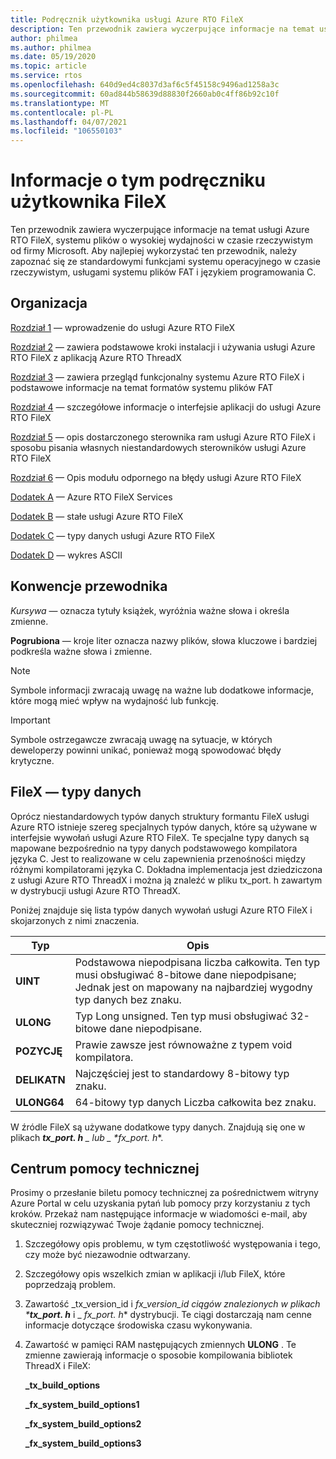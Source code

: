 ```yaml
---
title: Podręcznik użytkownika usługi Azure RTO FileX
description: Ten przewodnik zawiera wyczerpujące informacje na temat usługi Azure RTO FileX, systemu plików o wysokiej wydajności w czasie rzeczywistym firmy Microsoft.
author: philmea
ms.author: philmea
ms.date: 05/19/2020
ms.topic: article
ms.service: rtos
ms.openlocfilehash: 640d9ed4c8037d3af6c5f45158c9496ad1258a3c
ms.sourcegitcommit: 60ad844b58639d88830f2660ab0c4ff86b92c10f
ms.translationtype: MT
ms.contentlocale: pl-PL
ms.lasthandoff: 04/07/2021
ms.locfileid: "106550103"
---
```

# <a name="about-this-filex-user-guide"></a>Informacje o tym podręczniku użytkownika FileX

Ten przewodnik zawiera wyczerpujące informacje na temat usługi Azure RTO FileX, systemu plików o wysokiej wydajności w czasie rzeczywistym od firmy Microsoft. Aby najlepiej wykorzystać ten przewodnik, należy zapoznać się ze standardowymi funkcjami systemu operacyjnego w czasie rzeczywistym, usługami systemu plików FAT i językiem programowania C.

## <a name="organization"></a>Organizacja

[Rozdział 1](chapter1.md) — wprowadzenie do usługi Azure RTO FileX

[Rozdział 2](chapter2.md) — zawiera podstawowe kroki instalacji i używania usługi Azure RTO FileX z aplikacją Azure RTO ThreadX

[Rozdział 3](chapter3.md) — zawiera przegląd funkcjonalny systemu Azure RTO FileX i podstawowe informacje na temat formatów systemu plików FAT

[Rozdział 4](chapter4.md) — szczegółowe informacje o interfejsie aplikacji do usługi Azure RTO FileX

[Rozdział 5](chapter5.md) — opis dostarczonego sterownika ram usługi Azure RTO FileX i sposobu pisania własnych niestandardowych sterowników usługi Azure RTO FileX

[Rozdział 6](chapter6.md) — Opis modułu odpornego na błędy usługi Azure RTO FileX

[Dodatek A](appendix-a.md) — Azure RTO FileX Services

[Dodatek B](appendix-b.md) — stałe usługi Azure RTO FileX

[Dodatek C](appendix-c.md) — typy danych usługi Azure RTO FileX

[Dodatek D](appendix-d.md) — wykres ASCII

## <a name="guide-conventions"></a>Konwencje przewodnika

*Kursywa* — oznacza tytuły książek, wyróżnia ważne słowa i określa zmienne.

**Pogrubiona** — kroje liter oznacza nazwy plików, słowa kluczowe i bardziej podkreśla ważne słowa i zmienne.

> [!NOTE]
> Symbole informacji zwracają uwagę na ważne lub dodatkowe informacje, które mogą mieć wpływ na wydajność lub funkcję.

> [!IMPORTANT]
> Symbole ostrzegawcze zwracają uwagę na sytuacje, w których deweloperzy powinni unikać, ponieważ mogą spowodować błędy krytyczne.

## <a name="filex-data-types"></a>FileX — typy danych

Oprócz niestandardowych typów danych struktury formantu FileX usługi Azure RTO istnieje szereg specjalnych typów danych, które są używane w interfejsie wywołań usługi Azure RTO FileX. Te specjalne typy danych są mapowane bezpośrednio na typy danych podstawowego kompilatora języka C. Jest to realizowane w celu zapewnienia przenośności między różnymi kompilatorami języka C. Dokładna implementacja jest dziedziczona z usługi Azure RTO ThreadX i można ją znaleźć w pliku tx_port. h zawartym w dystrybucji usługi Azure RTO ThreadX.

Poniżej znajduje się lista typów danych wywołań usługi Azure RTO FileX i skojarzonych z nimi znaczenia.

| Typ  | Opis  |
|---|---|
| **UINT** | Podstawowa niepodpisana liczba całkowita. Ten typ musi obsługiwać 8-bitowe dane niepodpisane; Jednak jest on mapowany na najbardziej wygodny typ danych bez znaku. |
| **ULONG** | Typ Long unsigned. Ten typ musi obsługiwać 32-bitowe dane niepodpisane. |
| **POZYCJĘ** | Prawie zawsze jest równoważne z typem void kompilatora. |
| **DELIKATN** | Najczęściej jest to standardowy 8-bitowy typ znaku. |
| **ULONG64** | 64-bitowy typ danych Liczba całkowita bez znaku. |

W źródle FileX są używane dodatkowe typy danych. Znajdują się one w plikach ***tx_port. h** _ lub _ *_fx_port. h_**.

## <a name="customer-support-center"></a>Centrum pomocy technicznej

Prosimy o przesłanie biletu pomocy technicznej za pośrednictwem witryny Azure Portal w celu uzyskania pytań lub pomocy przy korzystaniu z tych kroków. Przekaż nam następujące informacje w wiadomości e-mail, aby skuteczniej rozwiązywać Twoje żądanie pomocy technicznej.

1. Szczegółowy opis problemu, w tym częstotliwość występowania i tego, czy może być niezawodnie odtwarzany.
2. Szczegółowy opis wszelkich zmian w aplikacji i/lub FileX, które poprzedzają problem.
3. Zawartość _tx_version_id i _fx_version_id ciągów znalezionych w plikach ***tx_port. h**_ i _ *_fx_port. h_** dystrybucji. Te ciągi dostarczają nam cenne informacje dotyczące środowiska czasu wykonywania.
4. Zawartość w pamięci RAM następujących zmiennych **ULONG** . Te zmienne zawierają informacje o sposobie kompilowania bibliotek ThreadX i FileX:

    **_tx_build_options**

    **_fx_system_build_options1**

    **_fx_system_build_options2**

    **_fx_system_build_options3**
